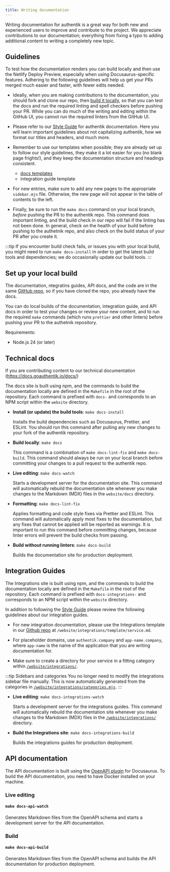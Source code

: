 ```yaml
---
title: Writing documentation
---
```


Writing documentation for authentik is a great way for both new and experienced users to improve and contribute to the project. We appreciate contributions to our documentation; everything from fixing a typo to adding additional content to writing a completely new topic.

## Guidelines

To test how the documentation renders you can build locally and then use the Netlify Deploy Preview, especially when using Docusaurus-specific features.
Adhering to the following guidelines will help us get your PRs merged much easier and faster, with fewer edits needed.

- Ideally, when you are making contributions to the documentation, you should fork and clone our repo, then [build it locally](#set-up-your-local-build), so that you can test the docs and run the required linting and spell checkers before pushing your PR. While you can do much of the writing and editing within the GitHub UI, you cannot run the required linters from the GitHub UI.

- Please refer to our [Style Guide](./style-guide.mdx) for authentik documentation. Here you will learn important guidelines about not capitalizing authentik, how we format our titles and headers, and much more.

- Remember to use our templates when possible; they are already set up to follow our style guidelines, they make it a lot easier for you (no blank page frights!), and they keep the documentation structure and headings consistent.
    - [docs templates](./templates/index.md)
    - integration guide template

- For new entries, make sure to add any new pages to the appropriate `sidebar.mjs` file.
  Otherwise, the new page will not appear in the table of contents to the left.

- Finally, be sure to run the `make docs` command on your local branch, _before_ pushing the PR to the authentik repo. This command does important linting, and the build check in our repo will fail if the linting has not been done. In general, check on the health of your build before pushing to the authetnik repo, and also check on the build status of your PR after you create it.

:::tip
If you encounter build check fails, or issues you with your local build, you might need to run `make docs-install` in order to get the latest build tools and dependencies; we do occasionally update our build tools.
:::

## Set up your local build

The documentation, ntegratins guides, API docs, and the code are in the same [GitHub repo](https://github.com/goauthentik/authentik), so if you have cloned the repo, you already have the docs.

You can do local builds of the documentation, integration guide, and API docs in order to test your changes or review your new content, and to run the required `make` commands (which runs `prettier` and other linters) before pushing your PR to the authetnik repository.

Requirements:

- Node.js 24 (or later)

## Technical docs

If you are contributing content to our technical documentation (https://docs.goauthentik.io/docs/)

The docs site is built using npm, and the commands to build the documentation locally are defined in the `Makefile` in the root of the repository. Each command is prefixed with `docs-` and corresponds to an NPM script within the `website` directory.

- **Install (or update) the build tools**: `make docs-install`

    Installs the build dependencies such as Docusaurus, Prettier, and ESLint. You should run this command after pulling any new changes to your fork of the authentik repository.

- **Build locally**: `make docs`

    This command is a combination of `make docs-lint-fix` and `make docs-build`. This command should always be run on your local branch before committing your changes to a pull request to the authentik repo.

- **Live editing**: `make docs-watch`

    Starts a development server for the documentation site. This command will automatically rebuild the documentation site whenever you make changes to the Markdown (MDX) files in the `website/docs` directory.

- **Formatting**: `make docs-lint-fix`

    Applies formatting and code style fixes via Prettier and ESLint. This command will automatically apply most fixes to the documentation, but any fixes that cannot be applied will be reported as warnings. It is important to run this command before committing changes, because linter errors will prevent the build checks from passing.

- **Build without running linters**: `make docs-build`

    Builds the documentation site for production deployment.

## Integration Guides

The Integrations site is built using npm, and the commands to build the documentation locally are defined in the `Makefile` in the root of the repository. Each command is prefixed with `docs-integrations-` and corresponds to an NPM script within the `website` directory.

In addition to following the [Style Guide](./style-guide.mdx) please review the following guidelines about our integration guides.

- For new integration documentation, please use the Integrations template in our [Github repo](https://github.com/goauthentik/authentik) at `/website/integrations/template/service.md`.

- For placeholder domains, use `authentik.company` and `app-name.company`, where `app-name` is the name of the application that you are writing documentation for.

- Make sure to create a directory for your service in a fitting category within [`/website/integrations/`](https://github.com/goauthentik/authentik/tree/main/website/integrations).

:::tip Sidebars and categories
You no longer need to modify the integrations sidebar file manually. This is now automatically generated from the categories in [`/website/integrations/categories.mjs`](https://github.com/goauthentik/authentik/blob/main/website/integrations/categories.mjs).
:::

- **Live editing**: `make docs-integrations-watch`

    Starts a development server for the integrations guides. This command will automatically rebuild the documentation site whenever you make changes to the Markdown (MDX) files in the [`/website/integrations/`](https://github.com/goauthentik/authentik/tree/main/website/integrations) directory.

- **Build the Integrations site**: `make docs-integrations-build`

    Builds the integrations guides for production deployment.

## API documentation

The API documentation is built using the [OpenAPI plugin](https://github.com/PaloAltoNetworks/docusaurus-openapi-docs) for Docusaurus.
To build the API documentation, you need to have Docker installed on your machine.

### Live editing

#### `make docs-api-watch`

Generates Markdown files from the OpenAPI schema and starts a development server for the API documentation.

### Build

#### `make docs-api-build`

Generates Markdown files from the OpenAPI schema and builds the API documentation for production deployment.
